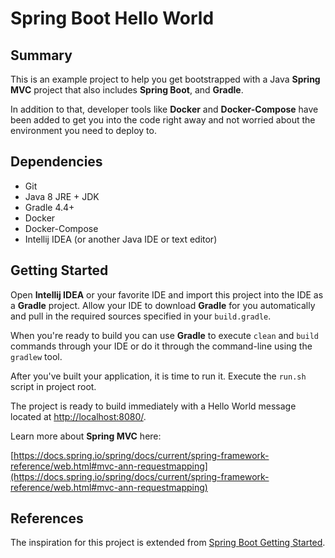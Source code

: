 # Spring Boot Hello World #

## Summary ##

This is an example project to help you get bootstrapped with a Java **Spring MVC** project that also includes **Spring Boot**, and **Gradle**.

In addition to that, developer tools like **Docker** and **Docker-Compose** have been added to get you into the code right away and not worried about the environment you need to deploy to.

## Dependencies ##

* Git
* Java 8 JRE + JDK
* Gradle 4.4+
* Docker
* Docker-Compose
* Intellij IDEA (or another Java IDE or text editor)

## Getting Started ##

Open **Intellij IDEA** or your favorite IDE and import this project into the IDE as a **Gradle** project. Allow your IDE to download **Gradle** for you automatically and pull in the required sources specified in your `build.gradle`.

When you're ready to build you can use **Gradle** to execute `clean` and `build` commands through your IDE or do it through the command-line using the `gradlew` tool.

After you've built your application, it is time to run it. Execute the `run.sh` script in project root.

The project is ready to build immediately with a Hello World message located at [http://localhost:8080/](http://localhost:8080/).

Learn more about **Spring MVC** here:

[https://docs.spring.io/spring/docs/current/spring-framework-reference/web.html#mvc-ann-requestmapping](https://docs.spring.io/spring/docs/current/spring-framework-reference/web.html#mvc-ann-requestmapping)

## References ##

The inspiration for this project is extended from [Spring Boot Getting Started](https://spring.io/guides/gs/spring-boot/).

